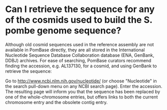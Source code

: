 # Can I retrieve the sequence for any of the cosmids used to build the S. pombe genome sequence?
<!-- pombase_categories: Finding data,Tools and resources -->

Although old cosmid sequences used in the reference assembly are not
available in PomBase directly, they are all stored in the International
Nucleotide Sequence Database Collaboration database (ENA, GenBank, DDBJ)
archives. For ease of searching, PomBase curators recommend finding the
accession, e.g. AL137130, for a cosmid, and using GenBank to retrieve
the sequence:

Go to http://www.ncbi.nlm.nih.gov/nucleotide/ (or choose "Nucleotide"
in the search pull-down menu on any NCBI search page). Enter the
accession. The resulting page will inform you that the sequence has been
replaced by one of the whole-chromosome entries, but offers links to
both the current chromosome entry and the obsolete contig entry.

